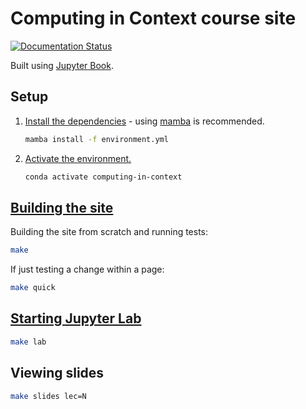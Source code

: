 # Computing in Context course site

[![Documentation Status](https://readthedocs.org/projects/computing-in-context/badge/?version=latest)](https://computing-in-context.afeld.me/?badge=latest)

Built using [Jupyter Book](https://jupyterbook.org/).

## Setup

1. [Install the dependencies](https://conda.io/projects/conda/en/latest/user-guide/tasks/manage-environments.html#creating-an-environment-from-an-environment-yml-file) - using [mamba](https://mamba.readthedocs.io/) is recommended.

   ```sh
   mamba install -f environment.yml
   ```

1. [Activate the environment.](https://conda.io/projects/conda/en/latest/user-guide/tasks/manage-environments.html#activating-an-environment)

   ```sh
   conda activate computing-in-context
   ```

## [Building the site](https://jupyterbook.org/en/stable/basics/build.html#build-via-the-command-line)

Building the site from scratch and running tests:

```sh
make
```

If just testing a change within a page:

```sh
make quick
```

## [Starting Jupyter Lab](https://jupyterlab.readthedocs.io/en/stable/getting_started/starting.html)

```sh
make lab
```

## Viewing slides

```sh
make slides lec=N
```
